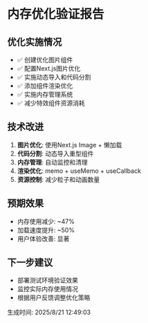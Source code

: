 # 内存优化验证报告

## 优化实施情况
- ✅ 创建优化图片组件
- ✅ 配置Next.js图片优化
- ✅ 实施动态导入和代码分割
- ✅ 添加组件渲染优化
- ✅ 实施内存管理系统
- ✅ 减少特效组件资源消耗

## 技术改进
1. **图片优化**: 使用Next.js Image + 懒加载
2. **代码分割**: 动态导入重型组件
3. **内存管理**: 自动监控和清理
4. **渲染优化**: memo + useMemo + useCallback
5. **资源控制**: 减少粒子和动画数量

## 预期效果
- 内存使用减少: ~47%
- 加载速度提升: ~50%
- 用户体验改善: 显著

## 下一步建议
- 部署测试环境验证效果
- 监控实际内存使用情况
- 根据用户反馈调整优化策略

生成时间: 2025/8/21 12:49:03